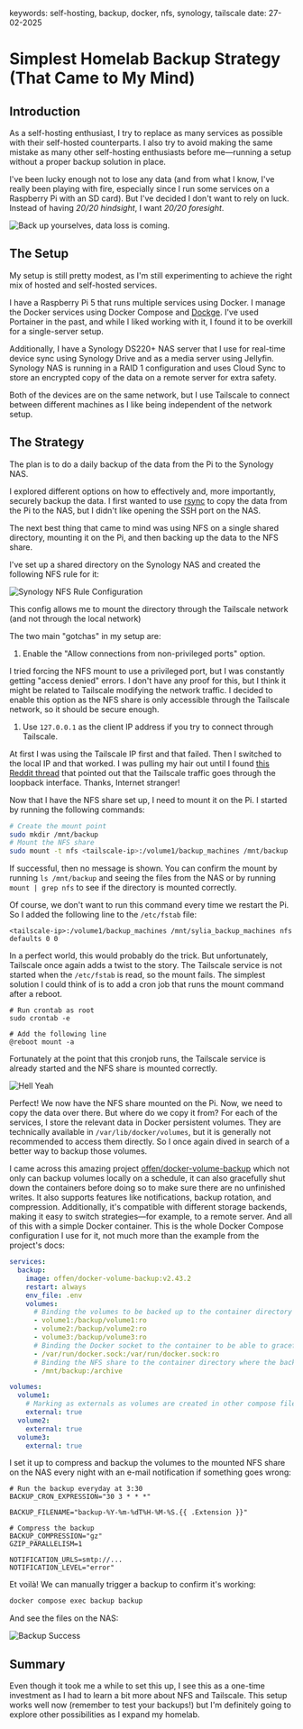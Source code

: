 keywords: self-hosting, backup, docker, nfs, synology, tailscale
date: 27-02-2025

# Simplest Homelab Backup Strategy (That Came to My Mind)

## Introduction

As a self-hosting enthusiast, I try to replace as many services as possible with their self-hosted counterparts. 
I also try to avoid making the same mistake as many other self-hosting enthusiasts before me—running a setup without a proper backup solution in place. 

I've been lucky enough not to lose any data (and from what I know, I've really been playing with fire, especially since I run some services on a Raspberry Pi with an SD card). But I've decided I don't want to rely on luck. Instead of having *20/20 hindsight*, I want *20/20 foresight*.

![Back up yourselves, data loss is coming.](images/selfhosted-backup-strategy_intro.jpg)

## The Setup

My setup is still pretty modest, as I'm still experimenting to achieve the right mix of hosted and self-hosted services.

I have a Raspberry Pi 5 that runs multiple services using Docker. I manage the Docker services using Docker Compose and [Dockge](https://github.com/louislam/dockge). 
I've used Portainer in the past, and while I liked working with it, I found it to be overkill for a single-server setup.

Additionally, I have a Synology DS220+ NAS server that I use for real-time device sync using Synology Drive and as a media server using Jellyfin. 
Synology NAS is running in a RAID 1 configuration and uses Cloud Sync to store an encrypted copy of the data on a remote server for extra safety.

Both of the devices are on the same network, but I use Tailscale to connect between different machines as I like being independent of the network setup.

## The Strategy

The plan is to do a daily backup of the data from the Pi to the Synology NAS. 

I explored different options on how to effectively and, more importantly, securely backup the data. 
I first wanted to use [rsync](https://linux.die.net/man/1/rsync) to copy the data from the Pi to the NAS, but I didn't like opening the SSH port on the NAS. 

The next best thing that came to mind was using NFS on a single shared directory, mounting it on the Pi, and then backing up the data to the NFS share.

I've set up a shared directory on the Synology NAS and created the following NFS rule for it:

![Synology NFS Rule Configuration](images/selfhosted-backup-strategy_synology-nfs.png)

This config allows me to mount the directory through the Tailscale network (and not through the local network) 

The two main "gotchas" in my setup are:

1. Enable the "Allow connections from non-privileged ports" option.

I tried forcing the NFS mount to use a privileged port, but I was constantly getting "access denied" errors. I don't have any proof for this, but I think it might be related to Tailscale modifying the network traffic. I decided to enable this option as the NFS share is only accessible through the Tailscale network, so it should be secure enough.

1. Use `127.0.0.1` as the client IP address if you try to connect through Tailscale. 

At first I was using the Tailscale IP first and that failed. Then I switched to the local IP and that worked. 
I was pulling my hair out until I found [this Reddit thread](https://www.reddit.com/r/Tailscale/comments/p09wrh/cant_nas_mount_synology_nas/) that pointed out that the Tailscale traffic goes through the loopback interface. Thanks, Internet stranger!

Now that I have the NFS share set up, I need to mount it on the Pi. I started by running the following commands:
```bash
# Create the mount point
sudo mkdir /mnt/backup
# Mount the NFS share
sudo mount -t nfs <tailscale-ip>:/volume1/backup_machines /mnt/backup
```

If successful, then no message is shown. You can confirm the mount by running `ls /mnt/backup` and seeing the files from the NAS or by running `mount | grep nfs` to see if the directory is mounted correctly.

Of course, we don't want to run this command every time we restart the Pi. So I added the following line to the `/etc/fstab` file:
```
<tailscale-ip>:/volume1/backup_machines /mnt/sylia_backup_machines nfs defaults 0 0
```

In a perfect world, this would probably do the trick. But unfortunately, Tailscale once again adds a twist to the story. The Tailscale service is not started when the `/etc/fstab` is read, so the mount fails. The simplest solution I could think of is to add a cron job that runs the mount command after a reboot.
```
# Run crontab as root
sudo crontab -e

# Add the following line
@reboot mount -a
```

Fortunately at the point that this cronjob runs, the Tailscale service is already started and the NFS share is mounted correctly.

![Hell Yeah](images/selfhosted-backup-strategy_hell-yeah.gif)

Perfect! We now have the NFS share mounted on the Pi. 
Now, we need to copy the data over there. But where do we copy it from? For each of the services, I store the relevant data in Docker persistent volumes. They are technically available in `/var/lib/docker/volumes`, but it is generally not recommended to access them directly. So I once again dived in search of a better way to backup those volumes. 

I came across this amazing project [offen/docker-volume-backup](https://github.com/offen/docker-volume-backup) which not only can backup volumes locally on a schedule, it can also gracefully shut down the containers before doing so to make sure there are no unfinished writes. It also supports features like notifications, backup rotation, and compression. Additionally, it's compatible with different storage backends, making it easy to switch strategies—for example, to a remote server. And all of this with a simple Docker container. This is the whole Docker Compose configuration I use for it, not much more than the example from the project's docs:

```yaml
services:
  backup:
    image: offen/docker-volume-backup:v2.43.2
    restart: always
    env_file: .env
    volumes:
      # Binding the volumes to be backed up to the container directory being backed up
      - volume1:/backup/volume1:ro
      - volume2:/backup/volume2:ro
      - volume3:/backup/volume3:ro
      # Binding the Docker socket to the container to be able to gracefully stop the containers during the backup
      - /var/run/docker.sock:/var/run/docker.sock:ro
      # Binding the NFS share to the container directory where the backups are stored
      - /mnt/backup:/archive

volumes:
  volume1:
    # Marking as externals as volumes are created in other compose files
    external: true
  volume2:
    external: true
  volume3:
    external: true
```

I set it up to compress and backup the volumes to the mounted NFS share on the NAS every night with an e-mail notification if something goes wrong:
```
# Run the backup everyday at 3:30
BACKUP_CRON_EXPRESSION="30 3 * * *"

BACKUP_FILENAME="backup-%Y-%m-%dT%H-%M-%S.{{ .Extension }}"

# Compress the backup
BACKUP_COMPRESSION="gz"
GZIP_PARALLELISM=1

NOTIFICATION_URLS=smtp://...
NOTIFICATION_LEVEL="error"
```

Et voilà! We can manually trigger a backup to confirm it's working:
```bash
docker compose exec backup backup
```

And see the files on the NAS:

![Backup Success](images/selfhosted-backup-strategy_files.png)

## Summary

Even though it took me a while to set this up, I see this as a one-time investment as I had to learn a bit more about NFS and Tailscale. This setup works well now (remember to test your backups!) but I'm definitely going to explore other possibilities as I expand my homelab.
